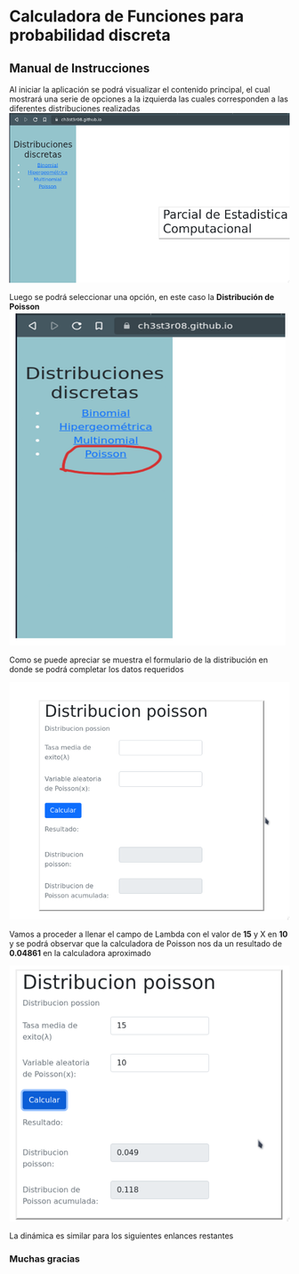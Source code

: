 # Calculadora de Funciones para probabilidad discreta

## Manual de Instrucciones

Al iniciar la aplicación se podrá visualizar el contenido principal, el cual mostrará una serie de opciones a la izquierda
las cuales corresponden a las diferentes distribuciones realizadas
![This is a alt text.](images/img1.png "Imagen 1")


Luego se podrá seleccionar una opción, en este caso la **Distribución de Poisson**
![This is a alt text.](images/img2.png "Imagen 2")

Como se puede apreciar se muestra el formulario de la distribución en donde se podrá
completar los datos requeridos

![This is a alt text.](images/img3.png "Imagen 3")

Vamos a proceder a llenar el campo de Lambda con el valor de **15** y X en **10**
y se podrá observar que la calculadora de Poisson nos da un resultado de **0.04861**
en la calculadora aproximado

![This is a alt text.](images/img4.png "Imagen 4")


La dinámica es similar para los siguientes enlances restantes


### Muchas gracias

